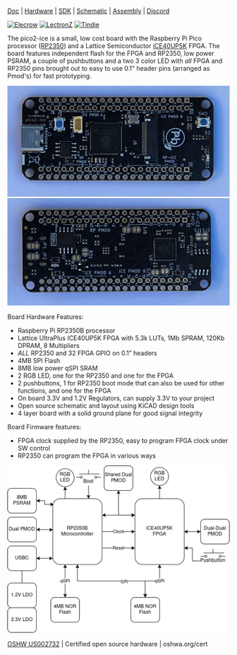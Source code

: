 [Doc](http://pico2-ice.tinyvision.ai/)
| [Hardware](https://github.com/tinyvision-ai-inc/pico2-ice)
| [SDK](https://github.com/tinyvision-ai-inc/pico-ice-sdk)
| [Schematic](https://raw.githubusercontent.com/tinyvision-ai-inc/pico2-ice/docs/Board/Rev1/pico2-ice.pdf)
| [Assembly](https://htmlpreview.github.io/?https://github.com/tinyvision-ai-inc/pico2-ice/blob/docs/Board/Rev1/bom/pico2-ice_ibom.html)
| [Discord](https://discord.gg/t2CzbAYeD2)

[![Elecrow](https://media-cdn.elecrow.com/media/webp_image/logo/stores/1/ELECROW_LOGO.webp)](https://www.elecrow.com/pico-ice-rp2040-plus-lattice-ice40up5k-fpga.html)
[![LectronZ](https://lectronz.com/static/badges/buy-it-on-lectronz-medium.png)](https://lectronz.com/stores/tinyvision-ai-store)
[![Tindie](https://d2ss6ovg47m0r5.cloudfront.net/badges/tindie-smalls.png)](https://www.tindie.com/stores/tinyvision_ai/?ref=offsite_badges&utm_source=sellers_vr2045&utm_medium=badges&utm_campaign=badge_small%22%3E)

The pico2-ice is a small, low cost board with the Raspberry Pi Pico processor ([RP2350](https://www.raspberrypi.com/documentation/microcontrollers/silicon.html#rp2350)) and a Lattice Semiconductor [iCE40UP5K](https://www.latticesemi.com/en/Products/FPGAandCPLD/iCE40UltraPlus) FPGA. The board features independent flash for the FPGA and RP2350, low power PSRAM, a couple of pushbuttons and a two 3 color LED with _all_ FPGA and RP2350 pins brought out to easy to use 0.1" header pins (arranged as Pmod's) for fast prototyping.

![](images/pico2_ice_front.jpg)
![](images/pico2_ice_back.jpg)

Board Hardware Features:

* Raspberry Pi RP2350B processor
* Lattice UltraPlus ICE40UP5K FPGA with 5.3k LUTs, 1Mb SPRAM, 120Kb DPRAM, 8 Multipliers
* _ALL_ RP2350 and 32 FPGA GPIO on 0.1” headers
* 4MB SPI Flash
* 8MB low power qSPI SRAM
* 2 RGB LED, one for the RP2350 and one for the FPGA
* 2 pushbuttons, 1 for RP2350 boot mode that can also be used for other functions, and one for the FPGA
* On board 3.3V and 1.2V Regulators, can supply 3.3V to your project
* Open source schematic and layout using KiCAD design tools
* 4 layer board with a solid ground plane for good signal integrity

Board Firmware features:

* FPGA clock supplied by the RP2350, easy to program FPGA clock under SW control
* RP2350 can program the FPGA in various ways

![](images/pico2_ice_blocks.webp)

[OSHW US002732](https://certification.oshwa.org/us002732.html) | Certified open source hardware | oshwa.org/cert
